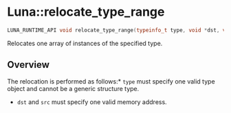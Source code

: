 # Luna::relocate_type_range

```c++
LUNA_RUNTIME_API void relocate_type_range(typeinfo_t type, void *dst, void *src, usize count)
```

Relocates one array of instances of the specified type. 

## Overview
The relocation is performed as follows:* `type` must specify one valid type object and cannot be a generic structure type.

* `dst` and `src` must specify one valid memory address. 

